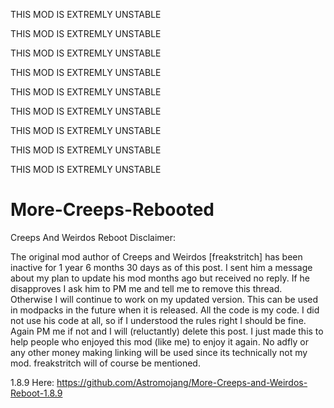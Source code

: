 THIS MOD IS EXTREMLY UNSTABLE

THIS MOD IS EXTREMLY UNSTABLE

THIS MOD IS EXTREMLY UNSTABLE

THIS MOD IS EXTREMLY UNSTABLE

THIS MOD IS EXTREMLY UNSTABLE

THIS MOD IS EXTREMLY UNSTABLE

THIS MOD IS EXTREMLY UNSTABLE

THIS MOD IS EXTREMLY UNSTABLE

THIS MOD IS EXTREMLY UNSTABLE

# More-Creeps-Rebooted
Creeps And Weirdos Reboot
Disclaimer:

The original mod author of Creeps and Weirdos [freakstritch] has been inactive for 1 year 6 months 30 days as of this post. I sent him a message about my plan to update his mod months ago but received no reply. If he disapproves I ask him to PM me and tell me to remove this thread. Otherwise I will continue to work on my updated version. This can be used in modpacks in the future when it is released. All the code is my code. I did not use his code at all, so if I understood the rules right I should be fine. Again PM me if not and I will (reluctantly) delete this post. I just made this to help people who enjoyed this mod (like me) to enjoy it again. No adfly or any other money making linking will be used since its technically not my mod. freakstritch will of course be mentioned.

1.8.9 Here: https://github.com/Astromojang/More-Creeps-and-Weirdos-Reboot-1.8.9
